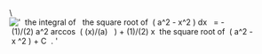 \\
!['  the integral of   the square root of  ( a\^2 - x\^2 ) dx   = - (1)/(2) a\^2 arccos  ( (x)/(a)   ) + (1)/(2) x  the square root of  ( a\^2 - x \^2 ) + C  . '](../dictionary/equation_images/3999.1..png)
